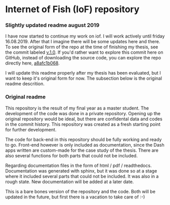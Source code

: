 # Internet of Fish (IoF) repository

### Slightly updated readme august 2019

I have now started to continue my work on iof. I will work actively until friday 16.08.2019. After that I imagine there will be some updates here and there. To see the original form of the repo at the time of finishing my thesis, see the commit labeled [v.1.0](https://github.com/PerKjelsvik/iof/releases/tag/1.0). If you'd rather want to explore this commit here on GitHub, instead of downloading the source code, you can explore the repo directly here, [a8afc1b068](https://github.com/PerKjelsvik/iof/tree/a8afc1b068ac4d10d8111e0d299cad41a0a26e44). 

I will update this readme properly after my thesis has been evaluated, but I want to keep it's original form for now. The subsection below is the original readme descrition.

### Original readme

This repository is the result of my final year as a master student. The development of the code was done in a private repository. Opening up the original repository would be ideal, but there are confidental data and codes in the commit history. This repository was created as a fresh starting point for further development. 

The code for back-end in this repository should be fully working and ready to go. Front-end however is only included as documentation, since the Dash apps written are custom-made for the case study of the thesis. There are also several functions for both parts that could not be included. 

Regarding documentation files in the form of html / pdf / readthedocs. Documentation was generated with sphinx, but it was done so at a stage where it included several parts that could not be included. It was also in a rough state. New documentation will be added at a later date. 

This is a bare bones version of the repository and the code. Both will be updated in the future, but first there is a vacation to take care of :-)
